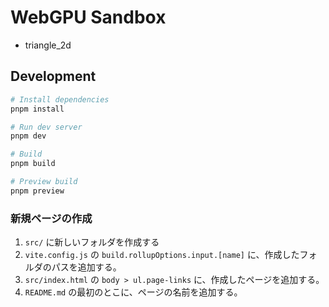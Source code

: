 # WebGPU Sandbox

- triangle_2d

## Development

```sh
# Install dependencies
pnpm install

# Run dev server
pnpm dev

# Build
pnpm build

# Preview build
pnpm preview
```

### 新規ページの作成

1. `src/` に新しいフォルダを作成する
2. `vite.config.js` の `build.rollupOptions.input.[name]` に、作成したフォルダのパスを追加する。
3. `src/index.html` の `body > ul.page-links` に、作成したページを追加する。
4. `README.md` の最初のとこに、ページの名前を追加する。
